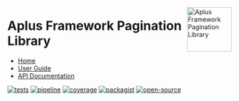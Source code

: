 <a href="https://gitlab.com/aplus-framework/libraries/pagination"><img src="https://gitlab.com/aplus-framework/libraries/pagination/-/raw/master/guide/image.png" alt="Aplus Framework Pagination Library" align="right" width="100"></a>

# Aplus Framework Pagination Library

- [Home](https://aplus-framework.com/packages/pagination)
- [User Guide](https://docs.aplus-framework.com/guides/libraries/pagination/index.html)
- [API Documentation](https://docs.aplus-framework.com/packages/pagination.html)

[![tests](https://github.com/aplus-framework/pagination/actions/workflows/tests.yml/badge.svg)](https://github.com/aplus-framework/pagination/actions/workflows/tests.yml)
[![pipeline](https://gitlab.com/aplus-framework/libraries/pagination/badges/master/pipeline.svg)](https://gitlab.com/aplus-framework/libraries/pagination/-/pipelines?scope=branches)
[![coverage](https://gitlab.com/aplus-framework/libraries/pagination/badges/master/coverage.svg?job=test:php)](https://aplus-framework.gitlab.io/libraries/pagination/coverage/)
[![packagist](https://img.shields.io/packagist/v/aplus/pagination)](https://packagist.org/packages/aplus/pagination)
[![open-source](https://img.shields.io/badge/open--source-sponsor-magenta)](https://aplus-framework.com/sponsor)
